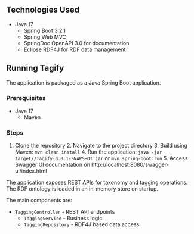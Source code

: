 ## Technologies Used

- Java 17
    - Spring Boot 3.2.1
    - Spring Web MVC
    - SpringDoc OpenAPI 3.0 for documentation
    - Eclipse RDF4J for RDF data management

## Running Tagify

The application is packaged as a Java Spring Boot application.

### Prerequisites

- Java 17
    - Maven

### Steps

1. Clone the repository
    2. Navigate to the project directory
    3. Build using Maven: `mvn clean install`
    4. Run the application: `java -jar target//Tagify-0.0.1-SNAPSHOT.jar` or `mvn spring-boot:run`
    5. Access Swagger UI documentation on http://localhost:8080/swagger-ui/index.html

The application exposes REST APIs for taxonomy and tagging operations. The RDF ontology is loaded in an in-memory store on startup.

The main components are:

- `TaggingController` - REST API endpoints
    - `TaggingService` - Business logic
    - `TaggingRepository` - RDF4J based data access
